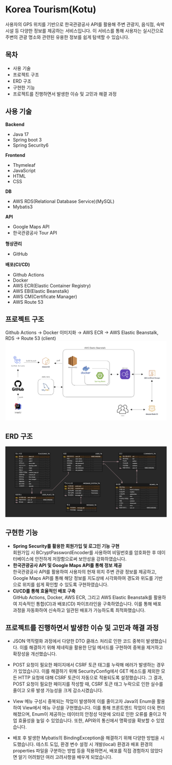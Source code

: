 # **Korea Tourism(Kotu)**
 사용자의 GPS 위치를 기반으로 한국관광공사 API를 활용해 주변 관광지, 음식점, 숙박시설 등 다양한 정보를 제공하는 서비스입니다. 이 서비스를 통해 사용자는 실시간으로 주변의 관광 명소와 관련된 유용한 정보를 쉽게 탐색할 수 있습니다.

## 목차
- 사용 기술
- 프로젝트 구조
- ERD 구조
- 구현한 기능
- 프로젝트를 진행하면서 발생한 이슈 및 고민과 해결 과정

## 사용 기술
**Backend**
- Java 17
- Spring boot 3
- Spring Security6

**Frontend**
- Thymeleaf
- JavaScript
- HTML
- CSS 

**DB**
- AWS RDS(Relational Database Service)(MySQL)
- Mybatis3

**API**
- Google Maps API
- 한국관광공사 Tour API

**형상관리**
- GitHub

**배포(CI/CD)**
- Github Actions
- Docker
- AWS ECR(Elastic Container Registry)
- AWS EB(Elastic Beanstalk)
- AWS CM(Certificate Manager)
- AWS Route 53

## 프로젝트 구조

Github Actions → Docker 이미지화 → AWS ECR → AWS Elastic Beanstalk, RDS → Route 53 (client)
![project_architecture.png](https://github.com/LooklikeDinosour/KoreaTourProject/blob/kotu/project_architecture.png)

## ERD 구조
![project_erd.png](https://github.com/LooklikeDinosour/KoreaTourProject/blob/kotu/project_erd.png)


## 구현한 기능
- **Spring Security를 활용한 회원가입 및 로그인 기능 구현**   
  회원가입 시 BCryptPasswordEncoder를 사용하여 비밀번호를 암호화한 후 데이터베이스에 안전하게 저장함으로써 보안성을 강화하였습니다.
- **한국관광공사 API 및 Google Maps API를 통해 정보 제공**   
  한국관광공사 API를 활용하여 사용자의 현재 위치 주변 관광 정보를 제공하고, Google Maps API를 통해 해당 정보를 지도상에 시각화하여 경도와 위도를 기반으로 위치를 쉽게 확인할 수 있도록 구현하였습니다.
- **CI/CD를 통해 효율적인 배포 구축**   
  GitHub Actions, Docker, AWS ECR, 그리고 AWS Elastic Beanstalk를 활용하여 지속적인 통합(CI)과 배포(CD) 파이프라인을 구축하였습니다. 이를 통해 배포 과정을 자동화하여 신속하고 일관된 배포가 가능하도록 최적화했습니다.

## 프로젝트를 진행하면서 발생한 이슈 및 고민과 해결 과정

- JSON 역직렬화 과정에서 다양한 DTO 클래스 처리로 인한 코드 중복이 발생했습니다. 이를 해결하기 위해 제네릭을 활용한 단일 메서드를 구현하여 중복을 제거하고 확장성을 개선했습니다.

- POST 요청이 필요한 페이지에서 CSRF 토큰 태그를 누락해 에러가 발생하는 경우가 있었습니다. 이를 해결하기 위해 SecurityConfig에서 GET 메소드를 제외한 모든 HTTP 요청에 대해 CSRF 토큰이 자동으로 적용되도록 설정했습니다. 그 결과, POST 요청이 필요한 페이지를 작성할 때, CSRF 토큰 태그 누락으로 인한 실수를 줄이고 오류 발생 가능성을 크게 감소시켰습니다.

- View 메뉴 구성시 중복되는 작업이 발생하여 이를 줄이고자 Java의 Enum을 활용하여 View에서 메뉴 구성을 구현했습니다. 이를 통해 프론트엔드 작업이 더욱 편리해졌으며, Enum이 제공하는 데이터의 안정성 덕분에 오타로 인한 오류를 줄이고 작업 효율성을 높일 수 있었습니다. 또한, API와의 통신에서 명확성을 확보할 수 있었습니다.

- 배포 후 발생한 Mybatis의 BindingException을 해결하기 위해 다양한 방법을 시도했습니다. 테스트 도입, 환경 변수 설정 시 개발(local) 환경과 배포 환경의 properties 파일을 구분하는 방법 등을 적용하면서, 배포를 직접 경험하지 않았다면 알기 어려웠던 여러 고려사항을 배우게 되었습니다.
